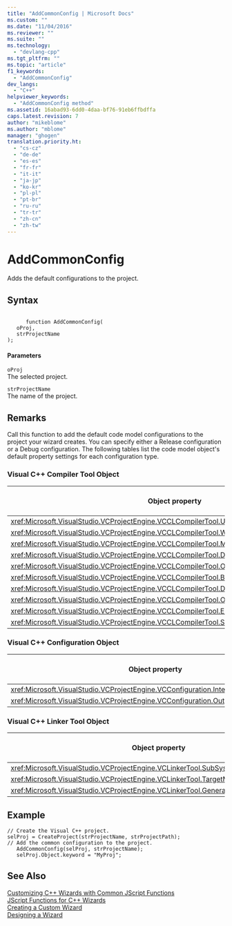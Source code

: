 ```yaml
---
title: "AddCommonConfig | Microsoft Docs"
ms.custom: ""
ms.date: "11/04/2016"
ms.reviewer: ""
ms.suite: ""
ms.technology: 
  - "devlang-cpp"
ms.tgt_pltfrm: ""
ms.topic: "article"
f1_keywords: 
  - "AddCommonConfig"
dev_langs: 
  - "C++"
helpviewer_keywords: 
  - "AddCommonConfig method"
ms.assetid: 16abad93-6dd0-4daa-bf76-91eb6ffbdffa
caps.latest.revision: 7
author: "mikeblome"
ms.author: "mblome"
manager: "ghogen"
translation.priority.ht: 
  - "cs-cz"
  - "de-de"
  - "es-es"
  - "fr-fr"
  - "it-it"
  - "ja-jp"
  - "ko-kr"
  - "pl-pl"
  - "pt-br"
  - "ru-ru"
  - "tr-tr"
  - "zh-cn"
  - "zh-tw"
---
```

# AddCommonConfig
Adds the default configurations to the project.  
  
## Syntax  
  
```  
  
      function AddCommonConfig(   
   oProj,   
   strProjectName    
);  
```  
  
#### Parameters  
 `oProj`  
 The selected project.  
  
 `strProjectName`  
 The name of the project.  
  
## Remarks  
 Call this function to add the default code model configurations to the project your wizard creates. You can specify either a Release configuration or a Debug configuration. The following tables list the code model object's default property settings for each configuration type.  
  
### Visual C++ Compiler Tool Object  
  
|Object property|Release configuration setting|Debug configuration setting|  
|---------------------|-----------------------------------|---------------------------------|  
|<xref:Microsoft.VisualStudio.VCProjectEngine.VCCLCompilerTool.UsePrecompiledHeader%2A>|pchUseUsingSpecific|pchUseUsingSpecific|  
|<xref:Microsoft.VisualStudio.VCProjectEngine.VCCLCompilerTool.WarningLevel%2A>|3|3|  
|<xref:Microsoft.VisualStudio.VCProjectEngine.VCCLCompilerTool.MinimalRebuild%2A>|Not applicable|true|  
|<xref:Microsoft.VisualStudio.VCProjectEngine.VCCLCompilerTool.DebugInformationFormat%2A>|debugEnabled|debugEditAndContinue|  
|<xref:Microsoft.VisualStudio.VCProjectEngine.VCCLCompilerTool.Optimization%2A>|optimizeMaxSpeed|Not applicable|  
|<xref:Microsoft.VisualStudio.VCProjectEngine.VCCLCompilerTool.BasicRuntimeChecks%2A>|Not applicable|runtimeBasicCheckAll|  
|<xref:Microsoft.VisualStudio.VCProjectEngine.VCCLCompilerTool.Detect64BitPortabilityProblems%2A>|true|true|  
|<xref:Microsoft.VisualStudio.VCProjectEngine.VCCLCompilerTool.OmitFramePointers%2A>|true|Not applicable|  
|<xref:Microsoft.VisualStudio.VCProjectEngine.VCCLCompilerTool.EnableFunctionLevelLinking%2A>|true|Not applicable|  
|<xref:Microsoft.VisualStudio.VCProjectEngine.VCCLCompilerTool.StringPooling%2A>|true|Not applicable|  
  
### Visual C++ Configuration Object  
  
|Object property|Release configuration setting|Debug configuration setting|  
|---------------------|-----------------------------------|---------------------------------|  
|<xref:Microsoft.VisualStudio.VCProjectEngine.VCConfiguration.IntermediateDirectory%2A>|"Release"|"Debug"|  
|<xref:Microsoft.VisualStudio.VCProjectEngine.VCConfiguration.OutputDirectory%2A>|"Release"|"Debug"|  
  
### Visual C++ Linker Tool Object  
  
|Object property|Release configuration setting|Debug configuration setting|  
|---------------------|-----------------------------------|---------------------------------|  
|<xref:Microsoft.VisualStudio.VCProjectEngine.VCLinkerTool.SubSystem%2A>|subSystemWindows|subSystemWindows|  
|<xref:Microsoft.VisualStudio.VCProjectEngine.VCLinkerTool.TargetMachine%2A>|machineX86|machineX86|  
|<xref:Microsoft.VisualStudio.VCProjectEngine.VCLinkerTool.GenerateDebugInformation%2A>|true|true|  
  
## Example  
  
```  
// Create the Visual C++ project.  
selProj = CreateProject(strProjectName, strProjectPath);  
// Add the common configuration to the project.  
   AddCommonConfig(selProj, strProjectName);  
   selProj.Object.keyword = "MyProj";  
```  
  
## See Also  
 [Customizing C++ Wizards with Common JScript Functions](../ide/customizing-cpp-wizards-with-common-jscript-functions.md)   
 [JScript Functions for C++ Wizards](../ide/jscript-functions-for-cpp-wizards.md)   
 [Creating a Custom Wizard](../ide/creating-a-custom-wizard.md)   
 [Designing a Wizard](../ide/designing-a-wizard.md)